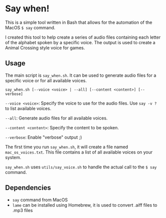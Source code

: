 # Say when!

This is a simple tool written in Bash that allows for the automation of the MacOS `$ say` command.

I created this tool to help create a series of audio files containing each letter of the alphabet spoken by a specific voice. The output is used to create a Animal Crossing style voice for games.


## Usage

The main script is `say_when.sh`. It can be used to generate audio files for a specific voice or for all available voices.

```
say_when.sh [--voice <voice> | --all] [--content <content>] [--verbose]
```

`--voice <voice>`: Specify the voice to use for the audio files. Use `say -v ?` to list available voices.

`--all`: Generate audio files for all available voices.

`--content <content>`: Specify the content to be spoken.

`--verbose`: Enable "verbose" output ;)

The first time you run `say_when.sh`, it will create a file named `mac_os_voices.txt`. This file contains a list of all available voices on your system.

`say_when.sh` uses `utils/say_voice.sh` to handle the actual call to the `$ say` command.

## Dependencies

- `say` command from MacOS
- `lame` can be installed using Homebrew, it is used to convert .aiff files to .mp3 files

